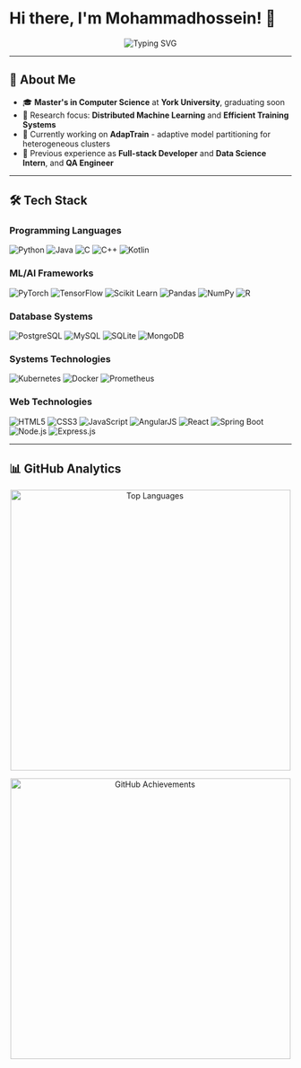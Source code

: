 # Hi there, I'm Mohammadhossein! 👋

<div align="center">
  <img src="https://readme-typing-svg.herokuapp.com?font=Fira+Code&size=45&duration=2800&pause=2000&color=A9FEF7&center=true&vCenter=true&width=1200&lines=CS+Master's+Graduate;Distributed+ML+Systems+Researcher;ML+Engineer;Software+Engineer;Data+Scientist;Always+Learning+New+Technologies" alt="Typing SVG" />
</div>

---

## 🚀 About Me

- 🎓 **Master's in Computer Science** at **York University**, graduating soon
- 🔬 Research focus: **Distributed Machine Learning** and **Efficient Training Systems**
- 🚀 Currently working on **AdapTrain** - adaptive model partitioning for heterogeneous clusters
- 💼 Previous experience as **Full-stack Developer** and **Data Science Intern**, and **QA Engineer**

---

## 🛠️ Tech Stack

### Programming Languages
![Python](https://img.shields.io/badge/Python-3670A0?style=for-the-badge&logo=python&logoColor=ffdd54)
![Java](https://img.shields.io/badge/Java-ED8B00?style=for-the-badge&logo=openjdk&logoColor=white)
![C](https://img.shields.io/badge/C-00599C?style=for-the-badge&logo=c&logoColor=white)
![C++](https://img.shields.io/badge/C++-00599C?style=for-the-badge&logo=cplusplus&logoColor=white)
![Kotlin](https://img.shields.io/badge/Kotlin-0095D5?style=for-the-badge&logo=kotlin&logoColor=white)
<!-- ![Go](https://img.shields.io/badge/Go-00ADD8?style=for-the-badge&logo=go&logoColor=white)
![Racket](https://img.shields.io/badge/Racket-9F1D20?style=for-the-badge&logo=racket&logoColor=white) -->

### ML/AI Frameworks
![PyTorch](https://img.shields.io/badge/PyTorch-EE4C2C?style=for-the-badge&logo=pytorch&logoColor=white)
![TensorFlow](https://img.shields.io/badge/TensorFlow-FF6F00?style=for-the-badge&logo=tensorflow&logoColor=white)
![Scikit Learn](https://img.shields.io/badge/scikit_learn-F7931E?style=for-the-badge&logo=scikit-learn&logoColor=white)
![Pandas](https://img.shields.io/badge/Pandas-2C2D72?style=for-the-badge&logo=pandas&logoColor=white)
![NumPy](https://img.shields.io/badge/Numpy-777BB4?style=for-the-badge&logo=numpy&logoColor=white)
![R](https://img.shields.io/badge/R-276DC3?style=for-the-badge&logo=r&logoColor=white)

### Database Systems
![PostgreSQL](https://img.shields.io/badge/PostgreSQL-316192?style=for-the-badge&logo=postgresql&logoColor=white)
![MySQL](https://img.shields.io/badge/MySQL-4479A1?style=for-the-badge&logo=mysql&logoColor=white)
![SQLite](https://img.shields.io/badge/SQLite-003B57?style=for-the-badge&logo=sqlite&logoColor=white)
![MongoDB](https://img.shields.io/badge/MongoDB-4EA94B?style=for-the-badge&logo=mongodb&logoColor=white)

### Systems Technologies
![Kubernetes](https://img.shields.io/badge/Kubernetes-326CE5?style=for-the-badge&logo=kubernetes&logoColor=white)
![Docker](https://img.shields.io/badge/Docker-2496ED?style=for-the-badge&logo=docker&logoColor=white)
![Prometheus](https://img.shields.io/badge/Prometheus-E6522C?style=for-the-badge&logo=prometheus&logoColor=white)

### Web Technologies
![HTML5](https://img.shields.io/badge/HTML5-E34F26?style=for-the-badge&logo=html5&logoColor=white)
![CSS3](https://img.shields.io/badge/CSS3-1572B6?style=for-the-badge&logo=css3&logoColor=white)
![JavaScript](https://img.shields.io/badge/JavaScript-F7DF1E?style=for-the-badge&logo=javascript&logoColor=black)
![AngularJS](https://img.shields.io/badge/AngularJS-E23237?style=for-the-badge&logo=angularjs&logoColor=white)
![React](https://img.shields.io/badge/React-61DAFB?style=for-the-badge&logo=react&logoColor=black)
![Spring Boot](https://img.shields.io/badge/Spring_Boot-6DB33F?style=for-the-badge&logo=spring-boot&logoColor=white)
![Node.js](https://img.shields.io/badge/Node.js-339933?style=for-the-badge&logo=nodedotjs&logoColor=white)
![Express.js](https://img.shields.io/badge/Express.js-000000?style=for-the-badge&logo=express&logoColor=white)

---

## 📊 GitHub Analytics

<!-- Theme 1: OneDark (Current) -->
<p align="center">
  <img width="500em" src="https://github-readme-stats.vercel.app/api/top-langs/?username=mhnaderi99&layout=compact&theme=onedark&hide_border=false&langs_count=6&hide=jupyter%20notebook,html,css,scss,racket,vba&bg_color=00000000&custom_title=Most+Used+Languages" alt="Top Languages"/>
</p>

<p align="center">
  <img width="500em" src="https://github-profile-trophy.vercel.app/?username=mhnaderi99&theme=onedark&no-frame=false&no-bg=true&margin-w=15&title=Repositories,MultipleLang,Commits,Experience&column=4&row=1&background=00000000" alt="GitHub Achievements"/>
</p>

<!-- ## 📈 Contribution Graph

<p align="center">
  <img src="https://github-readme-stats.vercel.app/api/wakatime?username=mhnaderi99&theme=onedark&hide_border=true" />
</p>

--- -->

<!-- ## 🎯 Current Focus

<table align="center">
  <tr>
    <td align="center">
      <img src="https://img.shields.io/badge/Learning-Deep%20Learning-orange?style=for-the-badge" />
    </td>
    <td align="center">
      <img src="https://img.shields.io/badge/Building-ML%20Systems-blue?style=for-the-badge" />
    </td>
  </tr>
  <tr>
    <td align="center">
      <img src="https://img.shields.io/badge/Exploring-MLOps-green?style=for-the-badge" />
    </td>
    <td align="center">
      <img src="https://img.shields.io/badge/Research-AI%20Applications-purple?style=for-the-badge" />
    </td>
  </tr>
</table>

--- -->

<!-- ## 📫 Let's Connect!

<p align="center">
  <a href="https://linkedin.com/in/mhnaderi99">
    <img src="https://img.shields.io/badge/LinkedIn-0077B5?style=for-the-badge&logo=linkedin&logoColor=white" />
  </a>
  <a href="mailto:mhnaderi99@gmail.com">
    <img src="https://img.shields.io/badge/Email-D14836?style=for-the-badge&logo=gmail&logoColor=white" />
  </a>
  <a href="https://github.com/mhnaderi99">
    <img src="https://img.shields.io/badge/GitHub-100000?style=for-the-badge&logo=github&logoColor=white" />
  </a>
</p> -->

<!-- <div align="center">
  <img src="https://capsule-render.vercel.app/api?type=waving&color=gradient&height=100&section=footer" />
</div> -->


<!--
**mhnaderi99/mhnaderi99** is a ✨ _special_ ✨ repository because its `README.md` (this file) appears on your GitHub profile.

Here are some ideas to get you started:

- 🔭 I'm currently working on ...
- 🌱 I'm currently learning ...
- 👯 I'm looking to collaborate on ...
- 🤔 I'm looking for help with ...
- 💬 Ask me about ...
- 📫 How to reach me: ...
- 😄 Pronouns: ...
- ⚡ Fun fact: ...
-->